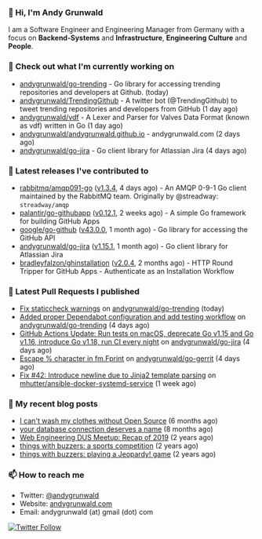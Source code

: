 ### 👋 Hi, I'm Andy Grunwald

I am a Software Engineer and Engineering Manager from Germany with a focus on **Backend-Systems** and **Infrastructure**, **Engineering Culture** and **People**.

### 👷 Check out what I'm currently working on


- [andygrunwald/go-trending](https://github.com/andygrunwald/go-trending) - Go library for accessing trending repositories and developers at Github. (today)
- [andygrunwald/TrendingGithub](https://github.com/andygrunwald/TrendingGithub) - A twitter bot (@TrendingGithub) to tweet trending repositories and developers from GitHub (1 day ago)
- [andygrunwald/vdf](https://github.com/andygrunwald/vdf) - A Lexer and Parser for Valves Data Format (known as vdf) written in Go (1 day ago)
- [andygrunwald/andygrunwald.github.io](https://github.com/andygrunwald/andygrunwald.github.io) - andygrunwald.com (2 days ago)
- [andygrunwald/go-jira](https://github.com/andygrunwald/go-jira) - Go client library for Atlassian Jira (4 days ago)

### 🔭 Latest releases I've contributed to


- [rabbitmq/amqp091-go](https://github.com/rabbitmq/amqp091-go) ([v1.3.4](https://github.com/rabbitmq/amqp091-go/releases/tag/v1.3.4), 4 days ago) - An AMQP 0-9-1 Go client maintained by the RabbitMQ team. Originally by @streadway: `streadway/amqp`
- [palantir/go-githubapp](https://github.com/palantir/go-githubapp) ([v0.12.1](https://github.com/palantir/go-githubapp/releases/tag/v0.12.1), 2 weeks ago) - A simple Go framework for building GitHub Apps
- [google/go-github](https://github.com/google/go-github) ([v43.0.0](https://github.com/google/go-github/releases/tag/v43.0.0), 1 month ago) - Go library for accessing the GitHub API
- [andygrunwald/go-jira](https://github.com/andygrunwald/go-jira) ([v1.15.1](https://github.com/andygrunwald/go-jira/releases/tag/v1.15.1), 1 month ago) - Go client library for Atlassian Jira
- [bradleyfalzon/ghinstallation](https://github.com/bradleyfalzon/ghinstallation) ([v2.0.4](https://github.com/bradleyfalzon/ghinstallation/releases/tag/v2.0.4), 2 months ago) - HTTP Round Tripper for GitHub Apps - Authenticate as an Installation Workflow

### 🔨 Latest Pull Requests I published


- [Fix staticcheck warnings](https://github.com/andygrunwald/go-trending/pull/19) on [andygrunwald/go-trending](https://github.com/andygrunwald/go-trending) (today)
- [Added proper Dependabot configuration and add testing workflow](https://github.com/andygrunwald/go-trending/pull/15) on [andygrunwald/go-trending](https://github.com/andygrunwald/go-trending) (4 days ago)
- [GitHub Actions Update: Run tests on macOS, deprecate Go v1.15 and Go v1.16, introduce Go v1.18, run CI every night](https://github.com/andygrunwald/go-jira/pull/449) on [andygrunwald/go-jira](https://github.com/andygrunwald/go-jira) (4 days ago)
- [Escape % character in fm.Fprint](https://github.com/andygrunwald/go-gerrit/pull/106) on [andygrunwald/go-gerrit](https://github.com/andygrunwald/go-gerrit) (4 days ago)
- [Fix #42: Introduce newline due to Jinja2 template parsing](https://github.com/mhutter/ansible-docker-systemd-service/pull/44) on [mhutter/ansible-docker-systemd-service](https://github.com/mhutter/ansible-docker-systemd-service) (1 week ago)

### 📝 My recent blog posts


- [I can&#39;t wash my clothes without Open Source](https://andygrunwald.com/blog/i-cant-wash-my-clothes-without-open-source/) (6 months ago)
- [your database connection deserves a name](https://andygrunwald.com/blog/your-database-connection-deserves-a-name/) (8 months ago)
- [Web Engineering DUS Meetup: Recap of 2019](https://andygrunwald.com/blog/web-engineering-dus-recap-of-2019/) (2 years ago)
- [things with buzzers: a sports competition](https://andygrunwald.com/blog/things-with-buzzers-a-sports-competition/) (2 years ago)
- [things with buzzers: playing a Jeopardy! game](https://andygrunwald.com/blog/things-with-buzzers-playing-a-jeopardy-game/) (2 years ago)

### 📫 How to reach me

- Twitter: [@andygrunwald](https://twitter.com/andygrunwald)
- Website: [andygrunwald.com](https://andygrunwald.com)
- Email: andygrunwald (at) gmail (dot) com

[![Twitter Follow](https://img.shields.io/twitter/follow/andygrunwald?label=Follow&style=social)](https://twitter.com/andygrunwald)

